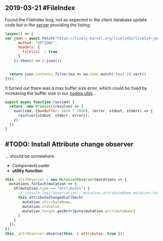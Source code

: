 ## 2019-03-21 #FileIndex

Found the FileIndex bug, not as expected in the client database update code but in the [server](https://lively-kernel.org/lively4/lively4-server/src/httpServer.js) providing the listing.
```javascript
(async() => {
var json = await fetch("https://lively-kernel.org/lively4S2/lively4-jens" + "/", {
      method: "OPTIONS",
      headers: {
        filelist  : true
      }
    }).then(r => r.json())
  

  return json.contents.filter(ea => ea.name.match('test')).sort()
})()
```

It turned out there was a max buffer size error, which could be fixed by increasing the buffer size in our [nodejs utils](https://lively-kernel.org/lively4/lively4-server/src/utils.js)... 

```javascript
export async function run(cmd) {
  return  new Promise((resolve) => {
    exec(cmd, {maxBuffer: 1024 * 2000}, (error, stdout, stderr) => {
      resolve({stdout, stderr, error});      
    });
  })
}
```


## #TODO: Install Attribute change observer
... should be somewhere

- ComponentLoader
- **utility function**

```javascript
this._attrObserver = new MutationObserver(mutations => {
  mutations.forEach(mutation => {
    if(mutation.type == "attributes") {
      // console.log("observation", mutation.attributeName,mutation.target.getAttribute(mutation.attributeName));
      this.attributeChangedCallback(
        mutation.attributeName,
        mutation.oldValue,
        mutation.target.getAttribute(mutation.attributeName)
      )
    }
  });
});
this._attrObserver.observe(this, { attributes: true });
```

